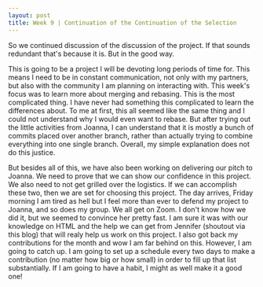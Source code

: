 ```yaml
---
layout: post
title: Week 9 | Continuation of the Continuation of the Selection
---
```


So we continued discussion of the discussion of the project. If that sounds redundant that's because it is. But in the good way. 

This is going to be a project I will be devoting long periods of time for. This means I need to be in constant communication, not only with my partners, but also with the community I am planning on interacting with. This week's focus was to learn more about merging and rebasing. This is the most complicated thing. I have never had something this complicated to learn the differences about. To me at first, this all seemed like the same thing and I could not understand why I would even want to rebase. But after trying out the little activities from Joanna, I can understand that it is mostly a bunch of commits placed over another branch, rather than actually trying to combine everything into one single branch. Overall, my simple explanation does not do this justice.

But besides all of this, we have also been working on delivering our pitch to Joanna. We need to prove that we can show our confidence in this project. We also need to not get grilled over the logistics. If we can accomplish these two, then we are set for choosing this project. The day arrives, Friday morning I am tired as hell but I feel more than ever to defend my project to Joanna, and so does my group. We all get on Zoom. I don't know how we did it, but we seemed to convince her pretty fast. I am sure it was with our knowledge on HTML and the help we can get from Jennifer (shoutout via this blog) that will realy help us work on this project. I also got back my contributions for the month and wow I am far behind on this. However, I am going to catch up. I am going to set up a schedule every two days to make a contribution (no matter how big or how small) in order to fill up that list substantially. If I am going to have a habit, I might as well make it a good one!